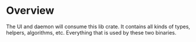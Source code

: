 # Overview

The UI and daemon will consume this lib crate. It contains all kinds of types, helpers, algorithms, etc. Everything that is used by these two binaries.
